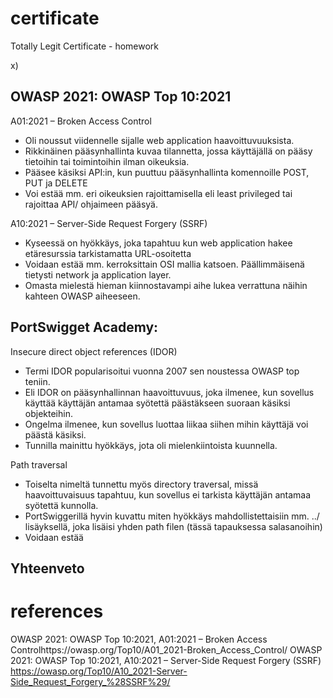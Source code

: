 # certificate
Totally Legit Certificate - homework


x) 

## OWASP 2021: OWASP Top 10:2021

A01:2021 – Broken Access Control

- Oli noussut viidennelle sijalle web application haavoittuvuuksista. 
- Rikkinäinen pääsynhallinta kuvaa tilannetta, jossa käyttäjällä on pääsy tietoihin tai toimintoihin ilman oikeuksia. 
- Pääsee käsiksi API:in, kun puuttuu pääsynhallinta komennoille POST, PUT ja DELETE
- Voi estää mm. eri oikeuksien rajoittamisella eli least privileged tai rajoittaa API/ ohjaimeen pääsyä. 


A10:2021 – Server-Side Request Forgery (SSRF)

- Kyseessä on hyökkäys, joka tapahtuu kun web application hakee etäresurssia tarkistamatta URL-osoitetta
- Voidaan estää mm. kerroksittain OSI mallia katsoen. Päällimmäisenä tietysti network ja application layer. 
- Omasta mielestä hieman kiinnostavampi aihe lukea verrattuna näihin kahteen OWASP aiheeseen.

  

## PortSwigget Academy: 

Insecure direct object references (IDOR)

- Termi IDOR popularisoitui vuonna 2007 sen noustessa OWASP top teniin.
- Eli IDOR on pääsynhallinnan haavoittuvuus, joka ilmenee, kun sovellus käyttää käyttäjän antamaa syötettä päästäkseen suoraan käsiksi objekteihin.
- Ongelma ilmenee, kun sovellus luottaa liikaa siihen mihin käyttäjä voi päästä käsiksi.
- Tunnilla mainittu hyökkäys, jota oli mielenkiintoista kuunnella.


Path traversal

- Toiselta nimeltä tunnettu myös directory traversal, missä haavoittuvaisuus tapahtuu, kun sovellus ei tarkista käyttäjän antamaa syötettä kunnolla.
- PortSwiggerillä hyvin kuvattu miten hyökkäys mahdollistettaisiin mm. ../ lisäyksellä, joka lisäisi yhden path filen (tässä tapauksessa salasanoihin)
- Voidaan estää 



## Yhteenveto


# references

OWASP 2021: OWASP Top 10:2021, A01:2021 – Broken Access Controlhttps://owasp.org/Top10/A01_2021-Broken_Access_Control/
OWASP 2021: OWASP Top 10:2021, A10:2021 – Server-Side Request Forgery (SSRF) https://owasp.org/Top10/A10_2021-Server-Side_Request_Forgery_%28SSRF%29/


